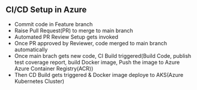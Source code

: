 ## CI/CD Setup in Azure
* Commit code in Feature branch
* Raise Pull Request(PR) to merge to main branch
* Automated PR Review Setup gets invoked
* Once PR approved by Reviewer, code merged to main branch automatically
* Once main brach gets new code, CI Build triggered(Build Code, publish test coverage report, build Docker image, Push the image to Azure Azure Container Registry(ACR))
* Then CD Build gets triggered & Docker image deploye to AKS(Azure Kubernetes Cluster)
